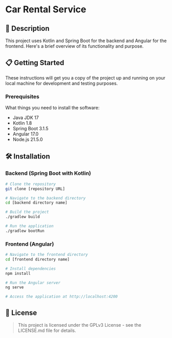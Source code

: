 # Car Rental Service

## 🚀 Description

This project uses Kotlin and Spring Boot for the backend and Angular for the frontend. Here's a brief overview of its
functionality and purpose.

## 📋 Getting Started

These instructions will get you a copy of the project up and running on your local machine for development and testing
purposes.

### Prerequisites

What things you need to install the software:

- Java JDK 17
- Kotlin 1.8
- Spring Boot 3.1.5
- Angular 17.0
- Node.js 21.5.0

## 🛠 Installation

### Backend (Spring Boot with Kotlin)

```bash
# Clone the repository
git clone [repository URL]

# Navigate to the backend directory
cd [backend directory name]

# Build the project
./gradlew build

# Run the application
./gradlew bootRun

```

### Frontend (Angular)

```bash
# Navigate to the frontend directory
cd [frontend directory name]

# Install dependencies
npm install

# Run the Angular server
ng serve

# Access the application at http://localhost:4200

```

## 📄 License

> This project is licensed under the GPLv3 License - see the LICENSE.md file for details.

